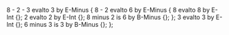 8 - 2 - 3 evalto 3 by E-Minus {
    8 - 2 evalto 6 by E-Minus {
        8 evalto 8 by E-Int {};
        2 evalto 2 by E-Int {};
        8 minus 2 is 6 by B-Minus {};
    };
    3 evalto 3 by E-Int {};
    6 minus 3 is 3 by B-Minus {};
};